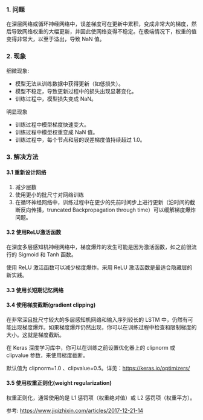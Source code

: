 ### 1.  问题

在深层网络或循环神经网络中，误差梯度可在更新中累积，变成非常大的梯度，然后导致网络权重的大幅更新，并因此使网络变得不稳定。在极端情况下，权重的值变得非常大，以至于溢出，导致 NaN 值。

### 2. 现象

细微现象:

- 模型无法从训练数据中获得更新（如低损失）。
- 模型不稳定，导致更新过程中的损失出现显著变化。
- 训练过程中，模型损失变成 NaN。

明显现象

- 训练过程中模型梯度快速变大。
- 训练过程中模型权重变成 NaN 值。
- 训练过程中，每个节点和层的误差梯度值持续超过 1.0。

### 3. 解决方法

#### 3.1 重新设计网络

1. 减少层数
2. 使用更小的批尺寸对网络训练
3. 在循环神经网络中，训练过程中在更少的先前时间步上进行更新（沿时间的截断反向传播，truncated Backpropagation through time）可以缓解梯度爆炸问题。

#### 3.2 使用ReLU激活函数

在深度多层感知机神经网络中，梯度爆炸的发生可能是因为激活函数，如之前很流行的 Sigmoid 和 Tanh 函数。

使用 ReLU 激活函数可以减少梯度爆炸。采用 ReLU 激活函数是最适合隐藏层的新实践。

#### 3.3 使用长短期记忆网络

#### 3.4 使用梯度截断(gradient clipping)

在非常深且批尺寸较大的多层感知机网络和输入序列较长的 LSTM 中，仍然有可能出现梯度爆炸。如果梯度爆炸仍然出现，你可以在训练过程中检查和限制梯度的大小。这就是梯度截断。

在 Keras 深度学习库中，你可以在训练之前设置优化器上的 clipnorm 或 clipvalue 参数，来使用梯度截断。

默认值为 clipnorm=1.0 、clipvalue=0.5。详见：https://keras.io/optimizers/

#### 3.5 使用权重正则化(weight regularization)

权重正则化，通常使用的是 L1 惩罚项（权重绝对值）或 L2 惩罚项（权重平方）。



参考: https://www.jiqizhixin.com/articles/2017-12-21-14